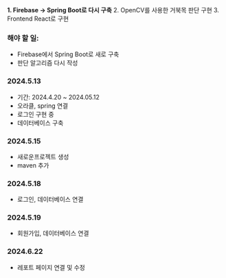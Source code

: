 **1. Firebase -> Spring Boot로 다시 구축**
2. OpenCV를 사용한 거북목 판단 구현
3. Frontend React로 구현

### 해야 할 일:
- Firebase에서 Spring Boot로 새로 구축
- 판단 알고리즘 다시 작성

### 2024.5.13
-  기간: 2024.4.20 ~ 2024.05.12
-  오라클, spring 연결
-  로그인 구현 중
-  데이터베이스 구축
### 2024.5.15
- 새로운프로젝트 생성 
- maven 추가
### 2024.5.18
- 로그인, 데이터베이스 연결
### 2024.5.19
- 회원가입, 데이터베이스 연결
### 2024.6.22
- 레포트 페이지 연결 및 수정

